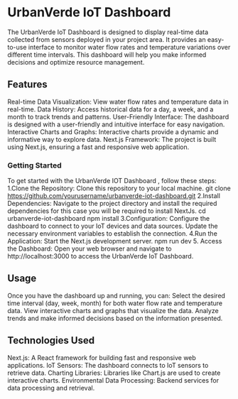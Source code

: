 # UrbanVerde IoT Dashboard

The UrbanVerde IoT Dashboard is designed to display real-time data collected from sensors deployed in your project area. It provides an easy-to-use interface to monitor water flow rates and temperature variations over different time intervals. This dashboard will help you make informed decisions and optimize resource management.
## Features

Real-time Data Visualization: View water flow rates and temperature data in real-time.
Data History: Access historical data for a day, a week, and a month to track trends and patterns.
User-Friendly Interface: The dashboard is designed with a user-friendly and intuitive interface for easy navigation.
Interactive Charts and Graphs: Interactive charts provide a dynamic and informative way to explore data.
Next.js Framework: The project is built using Next.js, ensuring a fast and responsive web application.
### Getting Started

To get started with the UrbanVerde IOT  Dashboard , follow these steps:
1.Clone the Repository: Clone this repository to your local machine.
git clone https://github.com/yourusername/urbanverde-iot-dashboard.git
2.Install Dependencies: Navigate to the project directory and install the required dependencies for this case you will be required to install NextJs.
cd urbanverde-iot-dashboard
npm install
3.Configuration: Configure the dashboard to connect to your IoT devices and data sources. Update the necessary environment variables to establish the connection.
4.Run the Application: Start the Next.js development server.
npm run dev
5. Access the Dashboard: Open your web browser and navigate to http://localhost:3000 to access the UrbanVerde IoT Dashboard.

## Usage

Once you have the dashboard up and running, you can:
Select the desired time interval (day, week, month) for both water flow rate and temperature data.
View interactive charts and graphs that visualize the data.
Analyze trends and make informed decisions based on the information presented.

## Technologies Used
Next.js: A React framework for building fast and responsive web applications.
IoT Sensors: The dashboard connects to IoT sensors to retrieve data.
Charting Libraries: Libraries like Chart.js are used to create interactive charts.
Environmental Data Processing: Backend services for data processing and retrieval.
